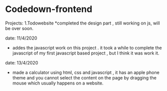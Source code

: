 # Codedown-frontend

Projects: 
1.Todowebsite
  *completed the design part , still working on js, will be over soon.
  
date: 11/4/2020
  * addes the javascript work on this project . it took a while to complete 
  the javascript of my first javascript based project , but I think 
  it was work it. 

date: 13/4/2020 

 * made a calculator using html, css and javascript , it has an apple phone 
   theme and you cannot select the content on the page by dragging the mouse
   which usually happens on a website. 